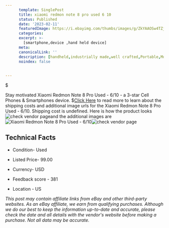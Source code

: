 ```yaml
---
      template: SinglePost
      title: xiaomi redmon note 8 pro used 6 10
      status: Published
      date: '2023-02-11'
      featuredImage: https://i.ebayimg.com/thumbs/images/g/ZkYAAOSw4TZj5XqN/s-l225.jpg
      categories: 
      excerpt: >-
        [smartphone,device ,hand held device]
      meta:
      canonicalLink: ''
      description: [handheld,industrially made,well crafted,Portable,Mobile,Compact,Convenient,Lightweight,Maneuverable,Man-portable,Miniature,Carriable,Hand-held,Light,Holdable,Transportable,Mobile device,Pocket-sized,On-the-go,Wireless,Cordless,Compact size,Convenient size, smartphone,device ,hand held device]
      noindex: false
      
        
---
```

$

Stay motivated Xiaomi Redmon Note 8 Pro Used - 6/10 - a 3-star Cell Phones & Smartphones device.
$[Click Here](https://www.ebay.com/itm/155401116094?hash=item242ea0d9be%3Ag%3AZkYAAOSw4TZj5XqN&mkevt=1&mkcid=1&mkrid=711-53200-19255-0&campid=%253CePNCampaignId%253E&customid=%253CreferenceId%253E&toolid=10049) to read more to learn about the shipping costs and additional image urls for the Xiaomi Redmon Note 8 Pro Used - 6/10. Shipping cost is undefined. Here is how the product looks ![check vendor page](https://i.ebayimg.com/thumbs/images/g/ZkYAAOSw4TZj5XqN/s-l225.jpg)and the additional images are![Xiaomi Redmon Note 8 Pro Used - 6/10](https://i.ebayimg.com/images/g/ZkYAAOSw4TZj5XqN/s-l1600.jpg)![check vendor page](https://origin-galleryplus.ebayimg.com/ws/web/155401116094_2_0_1/225x225.jpg,https://origin-galleryplus.ebayimg.com/ws/web/155401116094_3_0_1/225x225.jpg,https://origin-galleryplus.ebayimg.com/ws/web/155401116094_4_0_1/225x225.jpg,https://origin-galleryplus.ebayimg.com/ws/web/155401116094_5_0_1/225x225.jpg)



 ## Technical Facts 



     
      

 - Condition- Used 


      

 - Listed Price- 99.00 


      

 - Currency- USD 


      

 - Feedback score - 381 


      

 - Location - US 


      
      

 *_This post may contain affiliate links from eBay and other third-party websites. As an eBay affiliate, we earn from qualifying purchases. Although we do our best to keep the information up-to-date and accurate, please check the date and all details with the vendor's website before making a purchase. Not all data may be accurate._*






